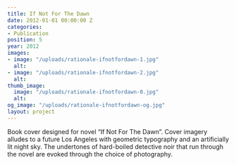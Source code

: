 ```yaml
---
title: If Not For The Dawn
date: 2012-01-01 00:00:00 Z
categories:
- Publication
position: 5
year: 2012
images:
- image: "/uploads/rationale-ifnotfordawn-1.jpg"
  alt:
- image: "/uploads/rationale-ifnotfordawn-2.jpg"
  alt:
thumb_image:
  image: "/uploads/rationale-ifnotfordawn-0.jpg"
  alt:
og_image: "/uploads/rationale-ifnotfordawn-og.jpg"
layout: project
---
```


Book cover designed for novel “If Not For The Dawn”. Cover imagery alludes to a future Los Angeles with geometric typography and an artificially lit night sky. The undertones of hard-boiled detective noir that run through the novel are evoked through the choice of photography.
